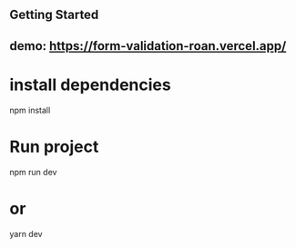 
## Getting Started
## demo: https://form-validation-roan.vercel.app/
# install dependencies
npm install

# Run project
npm run dev
# or
yarn dev

